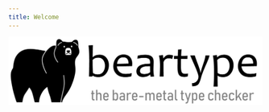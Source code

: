```yaml
---
title: Welcome
---
```

<!-- Hide the title defined above in favour of the banner displayed below while
     still listing this title in the site-wide navigation block to the left.
     Note that this is an obscure MkDocs kludge first publicized here:
     https://github.com/mkdocs/mkdocs/discussions/2431#discussioncomment-7750379
  -->
<style>
  .md-typeset h1,
  .md-content__button {
    display: none;
  }
</style>

![Beartype greets you with an open paw](https://raw.githubusercontent.com/beartype/beartype-assets/refs/heads/main/banner/logo.png)
